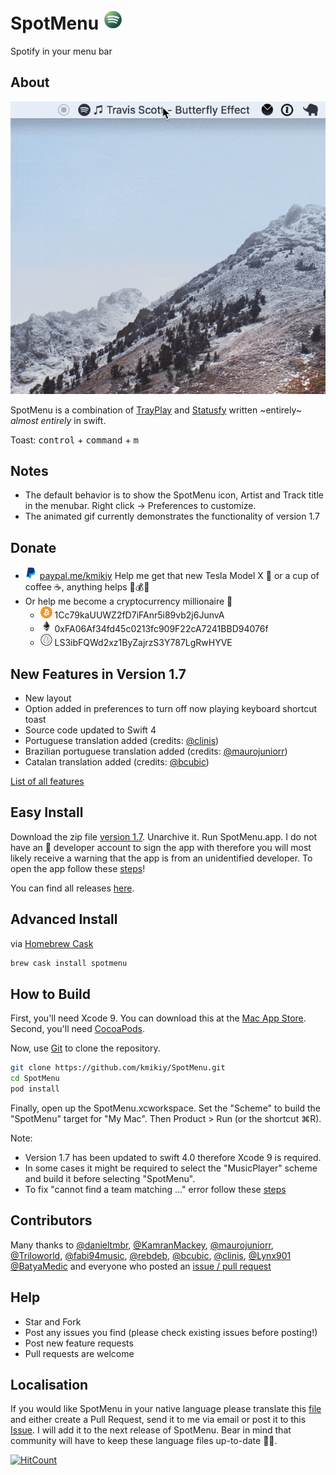 # SpotMenu ![demo](https://github.com/kmikiy/SpotMenu/blob/master/SpotMenu/Assets.xcassets/AppIcon.appiconset/spotmenu%20(5)-1.png)
Spotify in your menu bar

## About

![demo](https://github.com/kmikiy/SpotMenu/blob/master/Demo/demo.gif)

SpotMenu is a combination of [TrayPlay](https://github.com/mborgerson/TrayPlay) 
and [Statusfy](https://github.com/paulyoung/Statusfy) written ~entirely~ _almost entirely_ in swift. 

Toast: <kbd>control</kbd> + <kbd>command</kbd> + <kbd>m</kbd>

## Notes

- The default behavior is to show the SpotMenu icon, Artist and Track title in the menubar. Right click → Preferences to customize.    
- The animated gif currently demonstrates the functionality of version 1.7   

## Donate

- [![Paypal](https://github.com/kmikiy/SpotMenu/blob/master/Donation/pp.png)](http://paypal.me/kmikiy) [paypal.me/kmikiy](https://paypal.me/kmikiy) Help me get that new Tesla Model X 🚗 or a cup of coffee ☕️, anything helps 💸💰💵
- Or help me become a cryptocurrency  millionaire 🔐   
    - ![Ƀitcoin](https://github.com/kmikiy/SpotMenu/blob/master/Donation/btc.png) 1Cc79kaUUWZ2fD7iFAnr5i89vb2j6JunvA
    - ![Ethereum](https://github.com/kmikiy/SpotMenu/blob/master/Donation/eth.png) 0xFA06Af34fd45c0213fc909F22cA7241BBD94076f
    - ![Łitecoin](https://github.com/kmikiy/SpotMenu/blob/master/Donation/ltc.png) LS3ibFQWd2xz1ByZajrzS3Y787LgRwHYVE
    
## New Features in Version 1.7

+ New layout
+ Option added in preferences to turn off now playing keyboard shortcut toast
+ Source code updated to Swift 4
+ Portuguese translation added (credits: [@clinis](https://github.com/clinis))
+ Brazilian portuguese translation added (credits: [@maurojuniorr](https://github.com/maurojuniorr))
+ Catalan translation added (credits: [@bcubic](https://github.com/bcubic))

[List of all features](https://github.com/kmikiy/SpotMenu/blob/master/FEATURES.md)


## Easy Install

Download the zip file [version 1.7](https://github.com/kmikiy/SpotMenu/releases/download/v1.7/SpotMenu170.zip). Unarchive it. Run SpotMenu.app.
I do not have an  developer account to sign the app with therefore you will most likely receive a warning that the app is from an unidentified developer. To open the app follow these [steps](https://support.apple.com/kb/PH25088?locale=en_US)!

You can find all releases [here](https://github.com/kmikiy/SpotMenu/releases).

## Advanced Install

via [Homebrew Cask](https://caskroom.github.io)

```sh
brew cask install spotmenu
```

## How to Build

First, you'll need Xcode 9. You can download this at the [Mac App Store](https://itunes.apple.com/us/app/xcode/id497799835?mt=12).
Second, you'll need [CocoaPods](https://guides.cocoapods.org/using/getting-started.html). 

Now, use [Git](http://git-scm.com/) to clone the repository.

```sh
git clone https://github.com/kmikiy/SpotMenu.git
cd SpotMenu
pod install
```

Finally, open up the SpotMenu.xcworkspace. Set the "Scheme" to build the "SpotMenu" target for "My Mac". Then Product > Run (or the shortcut ⌘R).

Note: 
- Version 1.7 has been updated to swift 4.0 therefore Xcode 9 is required.
- In some cases it might be required to select the "MusicPlayer" scheme and build it before selecting "SpotMenu".
- To fix "cannot find a team matching ..." error follow these [steps](https://github.com/kmikiy/SpotMenu/issues/54)

## Contributors

Many thanks to [@danieltmbr](https://github.com/danieltmbr), [@KamranMackey](https://github.com/KamranMackey), [@maurojuniorr](https://github.com/maurojuniorr), [@Triloworld](https://github.com/Triloworld), [@fabi94music](https://github.com/fabi94music), [@rebdeb](https://github.com/rebdeg), [@bcubic](https://github.com/bcubic), [@clinis](https://github.com/clinis), [@Lynx901](https://github.com/Lynx901) [@BatyaMedic](https://github.com/BatyaMedic) and everyone who posted an [issue / pull request](https://github.com/kmikiy/SpotMenu/issues?utf8=✓&q=)

## Help

- Star and Fork
- Post any issues you find (please check existing issues before posting!)
- Post new feature requests
- Pull requests are welcome

## Localisation

If you would like SpotMenu in your native language please translate this [file](https://github.com/kmikiy/SpotMenu/blob/master/SpotMenu/Localizable/en.lproj/Localizable.strings) and either create a Pull Request, send it to me via email or post it to this [Issue](https://github.com/kmikiy/SpotMenu/issues/44). I will add it to the next release of SpotMenu. Bear in mind that community will have to keep these language files up-to-date ☝🏻.

[![HitCount](http://hits.dwyl.io/kmikiy/SpotMenu.svg)](http://hits.dwyl.io/kmikiy/SpotMenu)
